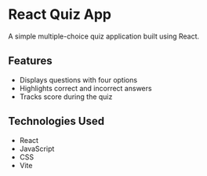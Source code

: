 # React Quiz App

A simple multiple-choice quiz application built using React.

## Features

- Displays questions with four options
- Highlights correct and incorrect answers
- Tracks score during the quiz

## Technologies Used

- React
- JavaScript
- CSS
- Vite

